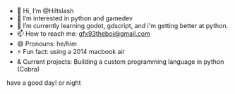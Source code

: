 - 👋 Hi, I’m @Hiltslash
- 👀 I’m interested in python and gamedev
- 🌱 I’m currently learning godot, gdscript, and i'm getting better at python.
- 📫 How to reach me: gfx93theboi@gmail.com
- 😄 Pronouns: he/him
- ⚡ Fun fact: using a 2014 macbook air
- & Current projects: Building a custom programming language in python (Cobra)

have a good day!
or night
